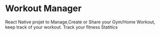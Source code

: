 # Workout Manager
React Native projet to Manage,Create or Share your Gym/Home Workout, keep track of your workout. Track your fitness Statitics
